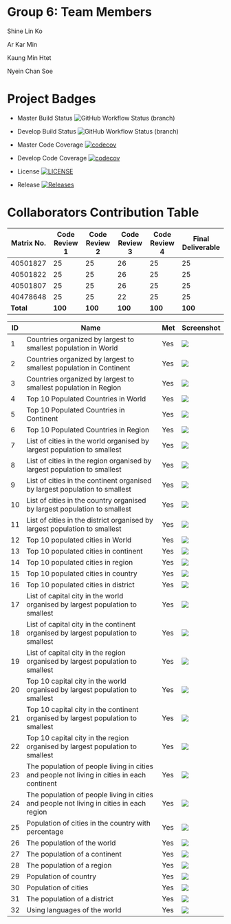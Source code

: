 # Group 6: Team Members

Shine Lin Ko

Ar Kar Min

Kaung Min Htet

Nyein Chan Soe

# Project Badges

- Master Build Status ![GitHub Workflow Status (branch)](https://img.shields.io/github/workflow/status/Jsane001/G6-DevOps/A_workflow_for_DevOps_Coursework/master?style=flat=appveyor)

- Develop Build Status ![GitHub Workflow Status (branch)](https://img.shields.io/github/workflow/status/Jsane001/G6-DevOps/A_workflow_for_DevOps_Coursework/develop?style=flat=appveyor)

- Master Code Coverage [![codecov](https://codecov.io/gh/jsane001/G6-devops/branch/master/graph/badge.svg?token=CUKU1X6KS7)](https://codecov.io/gh/jsane001/G6-devops)

- Develop Code Coverage [![codecov](https://codecov.io/gh/jsane001/G6-devops/branch/develop/graph/badge.svg?token=CUKU1X6KS7)](https://codecov.io/gh/jsane001/G6-devops)

- License [![LICENSE](https://img.shields.io/github/license/Jsane001/G6-DevOps.svg?style=flat-square)](https://github.com/Jsane001/G6-DevOps/blob/master/LICENSE)

- Release [![Releases](https://img.shields.io/github/release/Jsane001/G6-DevOps/all.svg?style=flat-square)](https://github.com/Jsane001/G6-DevOps/releases)

# Collaborators Contribution Table

| Matrix No. | Code Review 1 | Code Review 2 | Code Review 3 | Code Review 4 | Final Deliverable |
|------------|---------------|---------------|---------------|---------------|-------------------|
| 40501827   | 25            | 25            | 26            | 25            | 25                |
| 40501822   | 25            | 25            | 26            | 25            | 25                |
| 40501807   | 25            | 25            | 26            | 25            | 25                |
| 40478648   | 25            | 25            | 22            | 25            | 25                |
| **Total**  | **100**       | **100**       | **100**       | **100**       | **100**           |

| ID  | Name                             | Met | Screenshot              |
|-----|----------------------------------|-----|-------------------------|
| 1   | Countries organized by largest to smallest population in World | Yes | <img src="./img/1.PNG"> |
| 2   | Countries organized by largest to smallest population in Continent | Yes | <img src="./img/2.PNG"> |
| 3   | Countries organized by largest to smallest population in Region | Yes | <img src="./img/3.PNG"> |
| 4   | Top 10 Populated Countries in World | Yes | <img src="./img/4.PNG"> |
| 5   | Top 10 Populated Countries in Continent  | Yes | <img src="./img/5.PNG"> |
| 6   | Top 10 Populated Countries in Region | Yes | <img src="/img/6.PNG">  |
| 7   | List of cities in the world organised by largest population to smallest | Yes | <img src="/img/7.PNG">  |
| 8   | List of cities in the region organised by largest population to smallest | Yes | <img src="/img/8.PNG">  |
| 9   | List of cities in the continent organised by largest population to smallest | Yes | <img src="/img/9.PNG">  |
| 10  | List of cities in the country organised by largest population to smallest | Yes | <img src="/img/10.PNG"> |
| 11  | List of cities in the district organised by largest population to smallest | Yes | <img src="/img/11.PNG"> |
| 12  | Top 10 populated cities in World | Yes | <img src="/img/12.PNG"> |
| 13  | Top 10 populated cities in continent | Yes | <img src="/img/13.PNG"> |
| 14  | Top 10 populated cities in region | Yes | <img src="/img/14.PNG"> |
| 15  |Top 10 populated cities in country | Yes | <img src="/img/15.PNG"> |
| 16  | Top 10 populated cities in district | Yes | <img src="/img/16.PNG"> |
| 17  | List of capital city in the world organised by largest population to smallest | Yes | <img src="/img/17.PNG"> |
| 18  | List of capital city in the continent organised by largest population to smallest | Yes | <img src="/img/18.PNG"> |
| 19  | List of capital city in the region organised by largest population to smallest | Yes | <img src="/img/19.PNG"> |
| 20  | Top 10 capital city in the world organised by largest population to smallest | Yes | <img src="/img/20.PNG"> |
| 21  | Top 10 capital city in the continent organised by largest population to smallest | Yes | <img src="/img/21.PNG"> |
| 22  | Top 10 capital city in the region organised by largest population to smallest | Yes | <img src="/img/22.PNG"> |
| 23  | The population of people living in cities and people not living in cities in each continent | Yes | <img src="/img/23.PNG"> |
| 24  | The population of people living in cities and people not living in cities in each region | Yes | <img src="/img/24.PNG"> |
| 25  | Population of cities in the country with percentage | Yes | <img src="/img/25.PNG"> |
| 26  | The population of the world | Yes | <img src="/img/26.PNG"> |
| 27  | The population of a continent | Yes | <img src="/img/27.PNG"> |
| 28  | The population of a region | Yes | <img src="/img/28.PNG"> |
| 29  | Population of country | Yes | <img src="/img/29.PNG"> |
| 30  | Population of cities | Yes | <img src="/img/30.PNG"> |
| 31  | The population of a district | Yes | <img src="/img/31.PNG"> |
| 32  | Using languages of the world | Yes | <img src="/img/32.PNG"> |